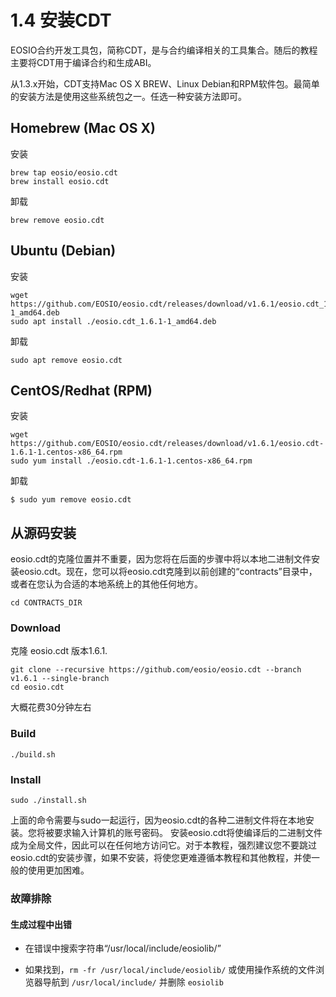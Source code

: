 # 1.4 安装CDT

EOSIO合约开发工具包，简称CDT，是与合约编译相关的工具集合。随后的教程主要将CDT用于编译合约和生成ABI。  

从1.3.x开始，CDT支持Mac OS X BREW、Linux Debian和RPM软件包。最简单的安装方法是使用这些系统包之一。任选一种安装方法即可。

## Homebrew (Mac OS X)
安装
```
brew tap eosio/eosio.cdt
brew install eosio.cdt
```

卸载
```
brew remove eosio.cdt
```

## Ubuntu (Debian)

安装
```
wget https://github.com/EOSIO/eosio.cdt/releases/download/v1.6.1/eosio.cdt_1.6.1-1_amd64.deb
sudo apt install ./eosio.cdt_1.6.1-1_amd64.deb
```

卸载
```
sudo apt remove eosio.cdt
```

## CentOS/Redhat (RPM)

安装
```
wget https://github.com/EOSIO/eosio.cdt/releases/download/v1.6.1/eosio.cdt-1.6.1-1.centos-x86_64.rpm
sudo yum install ./eosio.cdt-1.6.1-1.centos-x86_64.rpm
```

卸载
```
$ sudo yum remove eosio.cdt
```

## 从源码安装
eosio.cdt的克隆位置并不重要，因为您将在后面的步骤中将以本地二进制文件安装eosio.cdt。现在，您可以将eosio.cdt克隆到以前创建的“contracts”目录中，或者在您认为合适的本地系统上的其他任何地方。

```
cd CONTRACTS_DIR
```

### Download

克隆 eosio.cdt 版本1.6.1.
```
git clone --recursive https://github.com/eosio/eosio.cdt --branch v1.6.1 --single-branch
cd eosio.cdt
```
大概花费30分钟左右

###  Build

```
./build.sh
```

### Install

```
sudo ./install.sh
```

上面的命令需要与sudo一起运行，因为eosio.cdt的各种二进制文件将在本地安装。您将被要求输入计算机的账号密码。
安装eosio.cdt将使编译后的二进制文件成为全局文件，因此可以在任何地方访问它。对于本教程，强烈建议您不要跳过eosio.cdt的安装步骤，如果不安装，将使您更难遵循本教程和其他教程，并使一般的使用更加困难。

### 故障排除

#### 生成过程中出错

- 在错误中搜索字符串“/usr/local/include/eosiolib/”

- 如果找到，`rm -fr /usr/local/include/eosiolib/` 或使用操作系统的文件浏览器导航到 `/usr/local/include/` 并删除 `eosiolib`
